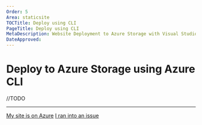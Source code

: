 ```yaml
---
Order: 5
Area: staticsite
TOCTitle: Deploy using CLI
PageTitle: Deploy using CLI
MetaDescription: Website Deployment to Azure Storage with Visual Studio Code
DateApproved:
---
```

# Deploy to Azure Storage using Azure CLI

//TODO

----

<a class="tutorial-next-btn" href="/tutorials/static-website/tailing-logs">My site is on Azure</a> <a class="tutorial-feedback-btn" onclick="reportIssue('node-deployment-staticwebsite', 'deploy-cli')" href="javascript:void(0)">I ran into an issue</a>
